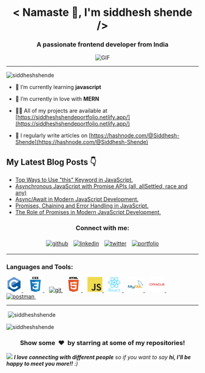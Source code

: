 <h1 align="center"> < Namaste 🙏, I'm siddhesh shende /> </h1>
<h3 align="center">A passionate frontend developer from India</h3>

<p align="center">
  <img src="https://media.giphy.com/media/qgQUggAC3Pfv687qPC/giphy.gif" alt="GIF" width="400" height="300"  />
</p><hr>
<p align="left"> <img src="https://komarev.com/ghpvc/?username=siddheshshende&label=Profile%20views&color=0e75b6&style=flat" alt="siddheshshende" /> </p>

- 🌱 I’m currently learning **javascript**
- 🌱 I’m currently in love with **MERN**

- 👨‍💻 All of my projects are available at [https://siddheshshendeportfolio.netlify.app/](https://siddheshshendeportfolio.netlify.app/)

- 📝 I regularly write articles on [https://hashnode.com/@Siddhesh-Shende](https://hashnode.com/@Siddhesh-Shende)

## My Latest Blog Posts 👇
<!-- HASHNODE_BLOG:START -->
- [Top Ways to Use &quot;this&quot; Keyword in JavaScript.](https://1-siddheshvlog.hashnode.dev/top-ways-to-use-this-keyword-in-javascript)
- [Asynchronous JavaScript with Promise APIs &lpar;all, allSettled, race and any&rpar;](https://1-siddheshvlog.hashnode.dev/asynchronous-javascript-with-promise-apis-all-allsettled-race-and-any)
- [Async/Await in Modern JavaScript Development.](https://1-siddheshvlog.hashnode.dev/asyncawait-in-modern-javascript-development)
- [Promises, Chaining and Error Handling in JavaScript.](https://1-siddheshvlog.hashnode.dev/promises-chaining-and-error-handling-in-javascript)
- [The Role of Promises in Modern JavaScript Development.](https://1-siddheshvlog.hashnode.dev/the-role-of-promises-in-modern-javascript-development)
<!-- HASHNODE_BLOG:END -->

<h3 align="center">Connect with me:</h3>
<p align="center">
	<a href="https://github.com/siddheshshende" target="_blank"><img alt="github" width="10%" style="padding:5px" src="https://img.icons8.com/clouds/100/000000/github.png"/></a>
	<a href="https://www.linkedin.com/in/siddheshshende333" target="_blank"><img alt="linkedin" width="10%" style="padding:5px" src="https://img.icons8.com/clouds/100/000000/linkedin.png"/></a>
	<a href="https://twitter.com/siddheshshende7" target="_blank"><img alt="twitter" width="10%" style="padding:5px" src="https://img.icons8.com/clouds/100/000000/x.png"/></a>
	<a href="https://siddheshshendeportfolio.netlify.app/" target="_blank"><img alt="portfolio" width="10%" style="padding:5px" src="https://img.icons8.com/clouds/100/000000/domain.png"/></a>
	
</p><hr>

<h3 align="left">Languages and Tools:</h3>
<p align="left"> 
  <a href="https://www.cprogramming.com/" target="_blank" rel="noreferrer"> 
    <img src="https://raw.githubusercontent.com/devicons/devicon/master/icons/c/c-original.svg" alt="c" width="40" height="40"/> 
  </a>&nbsp;&nbsp;
  <a href="https://www.w3schools.com/css/" target="_blank" rel="noreferrer"> 
    <img src="https://raw.githubusercontent.com/devicons/devicon/master/icons/css3/css3-original-wordmark.svg" alt="css3" width="40" height="40"/> 
  </a>&nbsp;&nbsp;
  <a href="https://git-scm.com/" target="_blank" rel="noreferrer"> 
    <img src="https://www.vectorlogo.zone/logos/git-scm/git-scm-icon.svg" alt="git" width="40" height="40"/> 
  </a>&nbsp;
  <a href="https://www.w3.org/html/" target="_blank" rel="noreferrer"> 
    <img src="https://raw.githubusercontent.com/devicons/devicon/master/icons/html5/html5-original-wordmark.svg" alt="html5" width="40" height="40"/> 
  </a>&nbsp;&nbsp;
  <a href="https://developer.mozilla.org/en-US/docs/Web/JavaScript" target="_blank" rel="noreferrer"> 
    <img src="https://raw.githubusercontent.com/devicons/devicon/master/icons/javascript/javascript-original.svg" alt="javascript" width="40" height="40"/> 
  </a>&nbsp;
  <a href="https://reactjs.org/" target="_blank" rel="noreferrer"> 
    <img src="https://raw.githubusercontent.com/devicons/devicon/master/icons/react/react-original-wordmark.svg" alt="react" width="40" height="40"/> 
  </a>&nbsp;&nbsp;
  <a href="https://www.mysql.com/" target="_blank" rel="noreferrer"> 
    <img src="https://raw.githubusercontent.com/devicons/devicon/master/icons/mysql/mysql-original-wordmark.svg" alt="mysql" width="40" height="40"/> 
  </a>&nbsp;&nbsp;
  <a href="https://www.oracle.com/" target="_blank" rel="noreferrer"> 
    <img src="https://raw.githubusercontent.com/devicons/devicon/master/icons/oracle/oracle-original.svg" alt="oracle" width="40" height="40"/> 
  </a>&nbsp;&nbsp;
  <a href="https://postman.com" target="_blank" rel="noreferrer"> 
    <img src="https://www.vectorlogo.zone/logos/getpostman/getpostman-icon.svg" alt="postman" width="40" height="40"/>
  </a>&nbsp; &nbsp;
</p><hr>

<p>&nbsp;<img align="center" src="https://github-readme-stats.vercel.app/api?username=siddheshshende&show_icons=true&locale=en" alt="siddheshshende" /></p>

<p><img align="center" src="https://github-readme-streak-stats.herokuapp.com/?user=siddheshshende&" alt="siddheshshende" /></p>
<h3 align='center'>Show some &nbsp;❤️&nbsp; by starring at some of my repositories! </h3> 
<img src="https://media.giphy.com/media/LnQjpWaON8nhr21vNW/giphy.gif" width="60"> <em><b>I love connecting with different people</b> so if you want to say <b>hi, I'll be happy to meet you more!!</b> :)</em>
